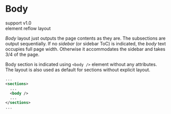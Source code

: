 # Body

support <span class="badge badge-primary">v1.0</span><br/>
element <span class="badge badge-secondary">reflow</span> <span class="badge badge-info">layout</span>

_Body_ layout just outputs the page contents as they are. The subsections are output sequentially.
If no _sidebar_ (or sidebar ToC) is indicated, the _body_ text occupies full page width. Otherwise
it accommodates the sidebar and takes 3/4 of the page.

Body section is indicated using `<body />` element without any attributes. The layout is also used
as default for sections without explicit layout.

```xml
...
<sections>
  ...
  <body />
  ...
</sections>
...
```
